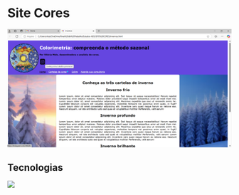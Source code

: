 <h1>Site Cores</h1>

<img src="https://raw.githubusercontent.com/vitoriallmelo/SiteCores/6cfd37ff4ae1df4b6d8659b5d1d49b76b2a5953e/visualizacao.png"/>

<h2>Tecnologias</h2>
<img src="https://www.techasoft.com/debug/img/html_css.png" style="height: 100px"/>
